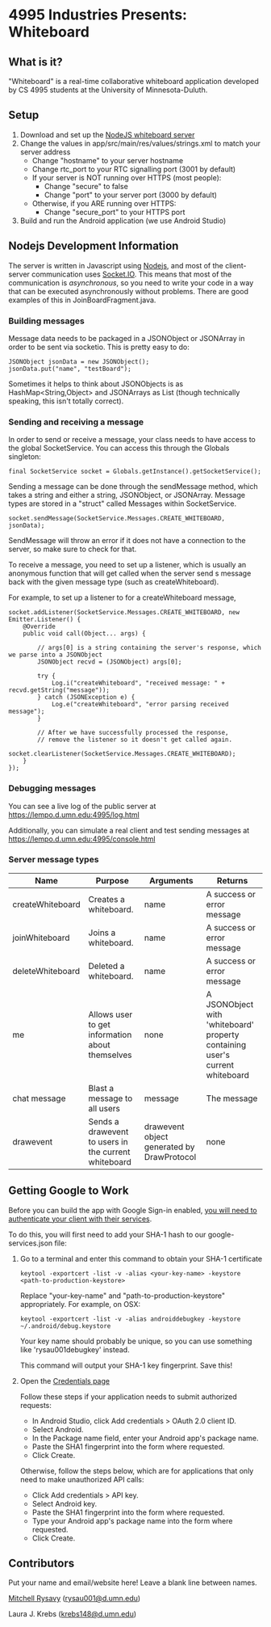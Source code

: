 # 4995 Industries Presents: Whiteboard

## What is it?

"Whiteboard" is a real-time collaborative whiteboard application developed by CS 4995 students at the University of Minnesota-Duluth.

## Setup

1. Download and set up the [NodeJS whiteboard server](https://github.com/umdcs4995/whiteboard_server)
2. Change the values in app/src/main/res/values/strings.xml to match your server address
    - Change "hostname" to your server hostname
    - Change rtc_port to your RTC signalling port (3001 by default)
    - If your server is NOT running over HTTPS (most people):
        - Change "secure" to false
        - Change "port" to your server port (3000 by default)
    - Otherwise, if you ARE running over HTTPS:
        - Change "secure_port" to your HTTPS port
3. Build and run the Android application (we use Android Studio)

## Nodejs Development Information

The server is written in Javascript using [Nodejs](https://nodejs.org), and most of the client-server communication uses [Socket.IO](http://socket.io/). This means that most of the communication is *asynchronous*, so you need to write your code in a way that can be executed asynchronously without problems. There are good examples of this in JoinBoardFragment.java.

### Building messages

Message data needs to be packaged in a JSONObject or JSONArray in order to be sent via socketio. This is pretty easy to do:

    JSONObject jsonData = new JSONObject();
    jsonData.put("name", "testBoard");

Sometimes it helps to think about JSONObjects is as HashMap<String,Object> and JSONArrays as List<Object> (though technically speaking, this isn't totally correct).

### Sending and receiving a message

In order to send or receive a message, your class needs to have access to the global SocketService. You can access this through the Globals singleton:

    final SocketService socket = Globals.getInstance().getSocketService();

Sending a message can be done through the sendMessage method, which takes a string and either a string, JSONObject, or JSONArray. Message types are stored in a "struct" called Messages within SocketService.

    socket.sendMessage(SocketService.Messages.CREATE_WHITEBOARD, jsonData);

SendMessage will throw an error if it does not have a connection to the server, so make sure to check for that.

To receive a message, you need to set up a listener, which is usually an anonymous function that will get called when the server send s message back with the given message type (such as createWhiteboard).

For example, to set up a listener to for a createWhiteboard message,

    socket.addListener(SocketService.Messages.CREATE_WHITEBOARD, new Emitter.Listener() {
        @Override
        public void call(Object... args) {
            
            // args[0] is a string containing the server's response, which we parse into a JSONObject
            JSONObject recvd = (JSONObject) args[0];
            
            try {
                Log.i("createWhiteboard", "received message: " + recvd.getString("message"));
            } catch (JSONException e) {
                Log.e("createWhiteboard", "error parsing received message");
            }
            
            // After we have successfully processed the response, 
            // remove the listener so it doesn't get called again.
            socket.clearListener(SocketService.Messages.CREATE_WHITEBOARD);
        }
    });

### Debugging messages

You can see a live log of the public server at https://lempo.d.umn.edu:4995/log.html

Additionally, you can simulate a real client and test sending messages at https://lempo.d.umn.edu:4995/console.html

### Server message types

|       Name       |       Purpose         | Arguments | Returns |
| ---------------- | --------------------- | --------- | ------- |
| createWhiteboard | Creates a whiteboard. | name | A success or error message |
| joinWhiteboard   | Joins a whiteboard.   | name | A success or error message |
| deleteWhiteboard | Deleted a whiteboard. | name | A success or error message |
| me               | Allows user to get information about themselves | none | A JSONObject with 'whiteboard' property containing user's current whiteboard |
| chat message     | Blast a message to all users | message | The message |
| drawevent        | Sends a drawevent to users in the current whiteboard | drawevent object generated by DrawProtocol | none |

## Getting Google to Work

Before you can build the app with Google Sign-in enabled, [you will need to authenticate your client with their services](https://developers.google.com/android/guides/client-auth). 

To do this, you will first need to add your SHA-1 hash to our google-services.json file:

1.  Go to a terminal and enter this command to obtain your SHA-1 certificate

        keytool -exportcert -list -v -alias <your-key-name> -keystore <path-to-production-keystore>

    Replace "your-key-name" and "path-to-production-keystore" appropriately. For example, on OSX:
    
        keytool -exportcert -list -v -alias androiddebugkey -keystore ~/.android/debug.keystore

    Your key name should probably be unique, so you can use something like 'rysau001debugkey' instead.
    
    This command will output your SHA-1 key fingerprint. Save this!

2.  Open the [Credentials page](https://console.developers.google.com/projectselector/apis/credentials?pli=1)
    
    Follow these steps if your application needs to submit authorized requests:
    
    - In Android Studio, click Add credentials > OAuth 2.0 client ID.
    - Select Android.
    - In the Package name field, enter your Android app's package name.
    - Paste the SHA1 fingerprint into the form where requested.
    - Click Create.

    Otherwise, follow the steps below, which are for applications that only need to make unauthorized API calls:

    - Click Add credentials > API key.
    - Select Android key.
    - Paste the SHA1 fingerprint into the form where requested.
    - Type your Android app's package name into the form where requested.
    - Click Create.

## Contributors

Put your name and email/website here! Leave a blank line between names.

[Mitchell Rysavy](http://d.umn.edu/~rysau001) ([rysau001@d.umn.edu](mailto:rysau001@d.umn.edu))

Laura J. Krebs  ([krebs148@d.umn.edu](mailto:krebs148@d.umn.edu))

